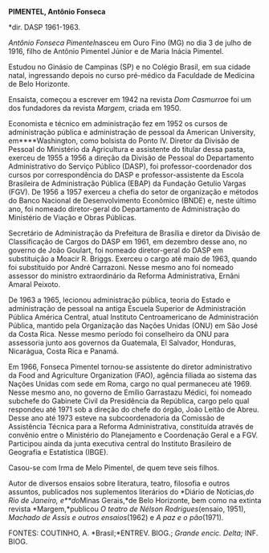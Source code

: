 **PIMENTEL, Antônio Fonseca**

\*dir. DASP 1961-1963.

*Antônio Fonseca Pimentel*nasceu em Ouro Fino (MG) no dia 3 de julho de
1916, filho de Antônio Pimentel Júnior e de Maria Inácia Pimentel.

Estudou no Ginásio de Campinas (SP) e no Colégio Brasil, em sua cidade
natal, ingressando depois no curso pré-médico da Faculdade de Medicina
de Belo Horizonte.

Ensaísta, começou a escrever em 1942 na revista *Dom Casmurro*e foi um
dos fundadores da revista *Margem*, criada em 1950.

Economista e técnico em administração fez em 1952 os cursos de
administração pública e administração de pessoal da American University,
em****Washington, como bolsista do Ponto IV. Diretor da Divisão de
Pessoal do Ministério da Agricultura e assistente do titular dessa
pasta, exerceu de 1955 a 1956 a direção da Divisão de Pessoal do
Departamento Administrativo do Serviço Público (DASP), foi
professor-coordenador dos cursos por correspondência do DASP e
professor-assistente da Escola Brasileira de Administração Pública
(EBAP) da Fundação Getulio Vargas (FGV). De 1956 a 1957 exerceu a chefia
do setor de organização e métodos do Banco Nacional de Desenvolvimento
Econômico (BNDE) e, neste último ano, foi nomeado diretor-geral do
Departamento de Administração do Ministério de Viação e Obras Públicas.

Secretário de Administração da Prefeitura de Brasília e diretor da
Divisão de Classificação de Cargos do DASP em 1961, em dezembro desse
ano, no governo de João Goulart, foi nomeado diretor-geral do DASP em
substituição a Moacir R. Briggs. Exerceu o cargo até maio de 1963,
quando foi substituído por André Carrazoni. Nesse mesmo ano foi nomeado
assessor do ministro extraordinário da Reforma Administrativa, Ernâni
Amaral Peixoto.

De 1963 a 1965, lecionou administração pública, teoria do Estado e
administração de pessoal na antiga Escuela Superior de Administración
Pública América Central, atual Instituto Centroamericano de
Administración Pública, mantido pela Organização das Nações Unidas (ONU)
em São José da Costa Rica. Nesse mesmo período foi conselheiro da ONU
para assessoria junto aos governos da Guatemala, El Salvador, Honduras,
Nicarágua, Costa Rica e Panamá.

Em 1966, Fonseca Pimentel tornou-se assistente do diretor administrativo
da Food and Agriculture Organization (FAO), agência filiada ao sistema
das Nações Unidas com sede em Roma, cargo no qual permaneceu até 1969.
Nesse mesmo ano, no governo de Emílio Garrastazu Médici, foi nomeado
subchefe do Gabinete Civil da Presidência da República, cargo pelo qual
respondeu até 1971 sob a direção do chefe do órgão, João Leitão de
Abreu. Desse ano até 1973 esteve na subcoordenadoria da Comissão de
Assistência Técnica para a Reforma Administrativa, constituída através
de convênio entre o Ministério do Planejamento e Coordenação Geral e a
FGV. Participou ainda da junta executiva central do Instituto Brasileiro
de Geografia e Estatística (IBGE).

Casou-se com Irma de Melo Pimentel, de quem teve seis filhos.

Autor de diversos ensaios sobre literatura, teatro, filosofia e outros
assuntos, publicados nos suplementos literários do *Diário de
Notícias,*do Rio de Janeiro, e**do*Minas Gerais,*de Belo Horizonte, bem
como na extinta revista *Margem,*publicou *O* *teatro de Nélson
Rodrigues*(ensaio, 1951), *Machado de Assis e outros ensaios*(1962) e *A
paz e o pão*(1971).

FONTES: COUTINHO, A. *Brasil;*ENTREV. BIOG.; *Grande encic. Delta;* INF.
BIOG.

 

